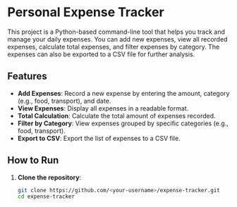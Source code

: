 # Personal Expense Tracker

This project is a Python-based command-line tool that helps you track and manage your daily expenses. You can add new expenses, view all recorded expenses, calculate total expenses, and filter expenses by category. The expenses can also be exported to a CSV file for further analysis.

## Features
- **Add Expenses**: Record a new expense by entering the amount, category (e.g., food, transport), and date.
- **View Expenses**: Display all expenses in a readable format.
- **Total Calculation**: Calculate the total amount of expenses recorded.
- **Filter by Category**: View expenses grouped by specific categories (e.g., food, transport).
- **Export to CSV**: Export the list of expenses to a CSV file.

## How to Run
1. **Clone the repository**:
   ```bash
   git clone https://github.com/<your-username>/expense-tracker.git
   cd expense-tracker
